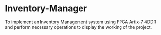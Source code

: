 # Inventory-Manager
To implement an Inventory Management system using FPGA Artix-7 4DDR and perform necessary operations to display the working of the project.
